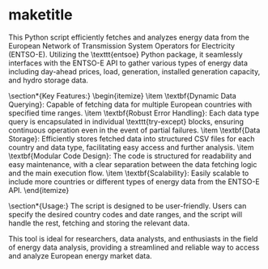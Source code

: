 # maketitle

This Python script efficiently fetches and analyzes energy data from the European Network of Transmission System Operators for Electricity (ENTSO-E). Utilizing the \texttt{entsoe} Python package, it seamlessly interfaces with the ENTSO-E API to gather various types of energy data including day-ahead prices, load, generation, installed generation capacity, and hydro storage data.

\section*{Key Features:}
\begin{itemize}
  \item \textbf{Dynamic Data Querying}: Capable of fetching data for multiple European countries with specified time ranges.
  \item \textbf{Robust Error Handling}: Each data type query is encapsulated in individual \texttt{try-except} blocks, ensuring continuous operation even in the event of partial failures.
  \item \textbf{Data Storage}: Efficiently stores fetched data into structured CSV files for each country and data type, facilitating easy access and further analysis.
  \item \textbf{Modular Code Design}: The code is structured for readability and easy maintenance, with a clear separation between the data fetching logic and the main execution flow.
  \item \textbf{Scalability}: Easily scalable to include more countries or different types of energy data from the ENTSO-E API.
\end{itemize}

\section*{Usage:}
The script is designed to be user-friendly. Users can specify the desired country codes and date ranges, and the script will handle the rest, fetching and storing the relevant data.

This tool is ideal for researchers, data analysts, and enthusiasts in the field of energy data analysis, providing a streamlined and reliable way to access and analyze European energy market data.
